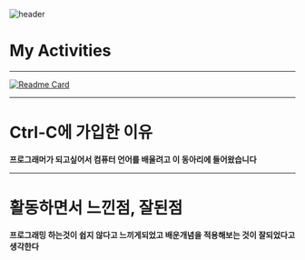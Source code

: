 ![header](https://capsule-render.vercel.app/api?type=waving&color=4ab4ed&text=Welcome&desc=20206김성식&fontColor=ffffff&height=300&fontSize=100&fontAlignY=40&descAlign=50)
# My Activities
***
[![Readme Card](https://github-readme-stats.vercel.app/api/pin/?username=Lifecream&repo=2022-Ctrl-C-Activities)](https://github.com/Lifecream/2022-Ctrl-C-Activities)   
***
# Ctrl-C에 가입한 이유
**프로그래머가 되고싶어서 컴퓨터 언어를 배울려고 이 동아리에 들어왔습니다**
***
# 활동하면서 느낀점, 잘된점
**프로그래밍 하는것이 쉽지 않다고 느끼게되었고 배운개념을 적용해보는 것이 잘되었다고 생각한다**
 
